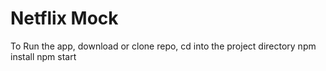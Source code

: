 # Netflix Mock

To Run the app, download or clone repo, cd into the project directory
npm install
npm start
